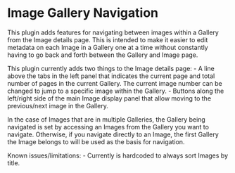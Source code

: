 # Image Gallery Navigation

This plugin adds features for navigating between images within a Gallery from the Image details page. This is intended to make it easier to edit metadata on each Image in a Gallery one at a time without constantly having to go back and forth between the Gallery and Image page.

This plugin currently adds two things to the Image details page:
    - A line above the tabs in the left panel that indicates the current page and total number of pages in the current Gallery. The current image number can be changed to jump to a specific image within the Gallery.
    - Buttons along the left/right side of the main Image display panel that allow moving to the previous/next image in the Gallery.

In the case of Images that are in multiple Galleries, the Gallery being navigated is set by accessing an Images from the Gallery you want to navigate. Otherwise, if you navigate directly to an Image, the first Gallery the Image belongs to will be used as the basis for navigation.

Known issues/limitations:
    - Currently is hardcoded to always sort Images by title.